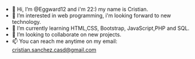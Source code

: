 - 👋 Hi, I’m @Eggward12 and i'm 22:) my name is Cristian.
- 👀 I’m interested in web programming, i'm looking forward to new technology.
- 🌱 I’m currently learning HTML,CSS, Bootstrap, JavaScript,PHP and SQL.
- 💞️ I’m looking to collaborate on new projects.
- 📫 You can reach me anytime on my email: cristian.sanchez.casd@gmail.com

<!---
Eggward12/Eggward12 is a ✨ special ✨ repository because its `README.md` (this file) appears on your GitHub profile.
You can click the Preview link to take a look at your changes.
--->
